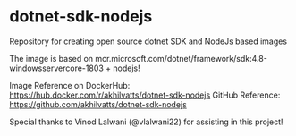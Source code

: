 # dotnet-sdk-nodejs
Repository for creating open source dotnet SDK and NodeJs based images

The image is based on mcr.microsoft.com/dotnet/framework/sdk:4.8-windowsservercore-1803 + nodejs!

Image Reference on DockerHub: https://hub.docker.com/r/akhilvatts/dotnet-sdk-nodejs
GitHub Reference: https://github.com/akhilvatts/dotnet-sdk-nodejs

Special thanks to Vinod Lalwani (@vlalwani22) for assisting in this project!